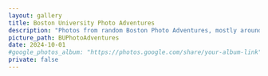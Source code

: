 ```yaml
---
layout: gallery
title: Boston University Photo Adventures
description: "Photos from random Boston Photo Adventures, mostly around BU and the Charles River."
picture_path: BUPhotoAdventures
date: 2024-10-01
#google_photos_album: "https://photos.google.com/share/your-album-link"
private: false
---
```

